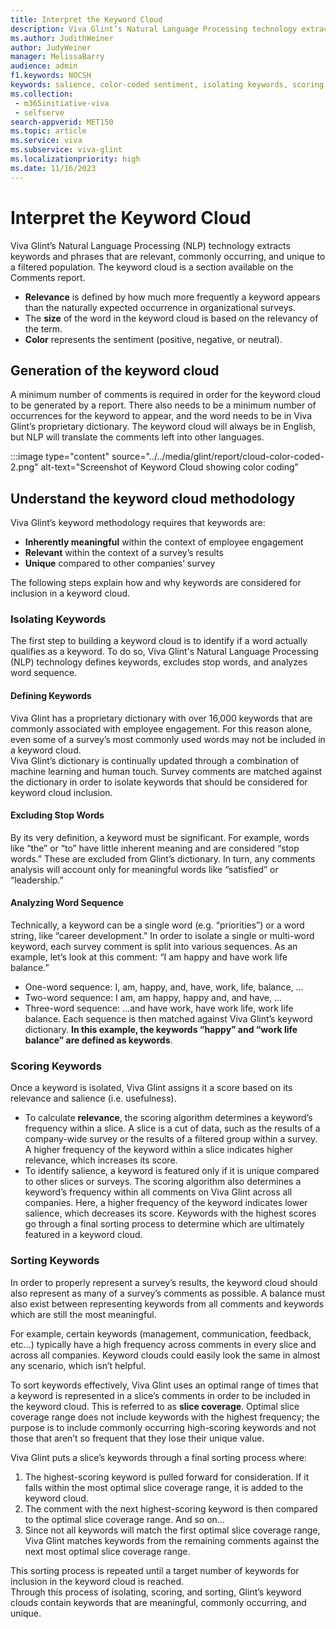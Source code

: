 ```yaml
---
title: Interpret the Keyword Cloud
description: Viva Glint’s Natural Language Processing technology extracts relevant keywords and phrases, which are commonly occurring and unique to a filtered population and shows them in a keyword cloud.
ms.author: JudithWeiner
author: JudyWeiner
manager: MelissaBarry
audience: admin
f1.keywords: NOCSH
keywords: salience, color-coded sentiment, isolating keywords, scoring keywords, sorting keywords
ms.collection: 
 - m365initiative-viva
 - selfserve
search-appverid: MET150
ms.topic: article
ms.service: viva
ms.subservice: viva-glint
ms.localizationpriority: high
ms.date: 11/16/2023
---
```


# Interpret the Keyword Cloud 
Viva Glint’s Natural Language Processing (NLP) technology extracts keywords and phrases that are relevant, commonly occurring, and unique to a filtered population. The keyword cloud is a section available on the Comments report.
- **Relevance** is defined by how much more frequently a keyword appears than the naturally expected occurrence in organizational surveys. 
- The **size** of the word in the keyword cloud is based on the relevancy of the term. 
- **Color** represents the sentiment (positive, negative, or neutral). 
 
## Generation of the keyword cloud
A minimum number of comments is required in order for the keyword cloud to be generated by a report. There also needs to be a minimum number of occurrences for the keyword to appear, and the word needs to be in Viva Glint’s proprietary dictionary. The keyword cloud will always be in English, but NLP will translate the comments left into other languages. 
 
:::image type="content" source="../../media/glint/report/cloud-color-coded-2.png" alt-text="Screenshot of Keyword Cloud showing color coding” 
 
## Understand the keyword cloud methodology
Viva Glint’s keyword methodology requires that keywords are:
- **Inherently meaningful** within the context of employee engagement
- **Relevant** within the context of a survey’s results
- **Unique** compared to other companies’ survey  
 
The following steps explain how and why keywords are considered for inclusion in a keyword cloud.  

### Isolating Keywords
The first step to building a keyword cloud is to identify if a word actually qualifies as a keyword. To do so, Viva Glint's Natural Language Processing (NLP) technology defines keywords, excludes stop words, and analyzes word sequence.
 
#### Defining Keywords
Viva Glint has a proprietary dictionary with over 16,000 keywords that are commonly associated with employee engagement. For this reason alone, even some of a survey’s most commonly used words may not be included in a keyword cloud.  
Viva Glint’s dictionary is continually updated through a combination of machine learning and human touch. Survey comments are matched against the dictionary in order to isolate keywords that should be considered for keyword cloud inclusion. 

#### Excluding Stop Words
By its very definition, a keyword must be significant. For example, words like “the” or “to” have little inherent meaning and are considered “stop words.” These are excluded from Glint’s dictionary. In turn, any comments analysis will account only for meaningful words like “satisfied” or “leadership.”

#### Analyzing Word Sequence
Technically, a keyword can be a single word (e.g. “priorities”) or a word string, like “career development.” In order to isolate a single or multi-word keyword, each survey comment is split into various sequences. As an example, let’s look at this comment: “I am happy and have work life balance.” 
- One-word sequence: I, am, happy, and, have, work, life, balance, …
- Two-word sequence: I am, am happy, happy and, and have, …
- Three-word sequence: ...and have work, have work life, work life balance.
Each sequence is then matched against Viva Glint’s keyword dictionary. **In this example, the keywords “happy” and “work life balance” are defined as keywords**.  
 
### Scoring Keywords 
Once a keyword is isolated, Viva Glint assigns it a score based on its relevance and salience (i.e. usefulness). 
- To calculate **relevance**, the scoring algorithm determines a keyword’s frequency within a slice. A slice is a cut of data, such as the results of a company-wide survey or the results of a filtered group within a survey. A higher frequency of the keyword within a slice indicates higher relevance, which increases its score.
- To identify salience, a keyword is featured only if it is unique compared to other slices or surveys. The scoring algorithm also determines a keyword’s frequency within all comments on Viva Glint across all companies. Here, a higher frequency of the keyword indicates lower salience, which decreases its score. 
 Keywords with the highest scores go through a final sorting process to determine which are ultimately featured in a keyword cloud.   
 
### Sorting Keywords
In order to properly represent a survey’s results, the keyword cloud should also represent as many of a survey’s comments as possible. A balance must also exist between representing keywords from all comments and keywords which are still the most meaningful. 

For example, certain keywords (management, communication, feedback, etc…) typically have a high frequency across comments in every slice and across all companies. Keyword clouds could easily look the same in almost any scenario, which isn’t helpful. 

To sort keywords effectively, Viva Glint uses an optimal range of times that a keyword is represented in a slice’s comments in order to be included in the keyword cloud. This is referred to as **slice coverage**.  Optimal slice coverage range does not include keywords with the highest frequency; the purpose is to include commonly occurring high-scoring keywords and not those that aren’t so frequent that they lose their unique value. 

Viva Glint puts a slice’s keywords through a final sorting process where:
1.	The highest-scoring keyword is pulled forward for consideration. If it falls within the most optimal slice coverage range, it is added to the keyword cloud. 
1.	The comment with the next highest-scoring keyword is then compared to the optimal slice coverage range. And so on…
1.	Since not all keywords will match the first optimal slice coverage range, Viva Glint matches keywords from the remaining comments against the next most optimal slice coverage range. 

This sorting process is repeated until a target number of keywords for inclusion in the keyword cloud is reached.  
Through this process of isolating, scoring, and sorting, Glint’s keyword clouds contain keywords that are meaningful, commonly occurring, and unique.

